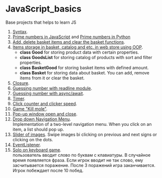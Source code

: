 # JavaScript_basics

Base projects that helps to learn JS
1. [Syntax](https://github.com/SamayaA/JavaScript_basics/blob/master/index.html).
2. [Prime numbers in JavaScript](https://github.com/SamayaA/JavaScript_basics/blob/master/prime_numbers.js) and [Prime numbers in Python](https://github.com/SamayaA/JavaScript_basics/blob/master/prime_numbers.py)
3. [Add, delete basket items and clear the basket functions](https://github.com/SamayaA/JavaScript_basics/blob/master/web_store_structure.js).
4. [Items storage in basket, catalog and etc. in web store using OOP](https://github.com/SamayaA/JavaScript_basics/blob/master/web_store_classes.js).
    - **class Good** for storing product data with certain properties.
    - **class GoodsList** for storing catalog of products with sort and filter properties.
    - **class BasketGood** for storing basket items with defined amount.
    - **class Basket** for storing data about basket. You can add, remove items from it or clear the basket.
5. [Closure](https://github.com/SamayaA/JavaScript_basics/blob/master/password_check.js).
6. [Guessing number with readline module](https://github.com/SamayaA/JavaScript_basics/blob/master/guess_number.js).
7. [Guessing number with async/await](https://github.com/SamayaA/JavaScript_basics/blob/master/guess_number_async.js).
8. [Timer](https://github.com/SamayaA/JavaScript_basics/blob/master/timer/).
9. [Click counter and clicker speed](https://github.com/SamayaA/JavaScript_basics/blob/master/onclick/).
10. [Game "Kill mole"](https://github.com/SamayaA/JavaScript_basics/blob/master/game_kill_moles/).
11. [Pop-up window open and close](https://github.com/SamayaA/JavaScript_basics/blob/master/pop-up_window/).
11. [Drop down Navigation Menu](https://github.com/SamayaA/JavaScript_basics/blob/master/drop_down_menu/).  
	Implementation of a two-level navigation menu. When you click on an item, a list should pop up.  
12. [Slider of images](https://github.com/SamayaA/JavaScript_basics/blob/master/slider_swiper/).
	Swipe images bi clicking on previous and next signs or clicking on the dots.  
13.  [EventListener](https://github.com/SamayaA/JavaScript_basics/blob/master/drop_down_list/).  
14. [Solo on keyboard game](https://github.com/SamayaA/JavaScript_basics/blob/master/solo_on_keyboard/).  
	пользователь вводит слово по буквам с клавиатуры. В случайное время появляется фраза. Если игрок вводит не так слово, ему засчитываeтся поражение. После 3 поражений игра заканчивается. Игрок побеждает после 10 побед.
